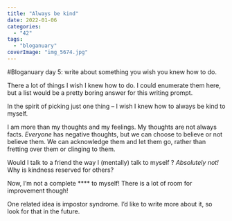 ```yaml
---
title: "Always be kind"
date: 2022-01-06
categories: 
  - "42"
tags: 
  - "bloganuary"
coverImage: "img_5674.jpg"
---
```


#Bloganuary day 5: write about something you wish you knew how to do.

There a lot of things I wish I knew how to do. I could enumerate them here, but a list would be a pretty boring answer for this writing prompt.

In the spirit of picking just one thing – I wish I knew how to always be kind to myself.

I am more than my thoughts and my feelings. My thoughts are not always facts. _Everyone_ has negative thoughts, but we can choose to believe or not believe them. We can acknowledge them and let them go, rather than fretting over them or clinging to them.

Would I talk to a friend the way I (mentally) talk to myself ? _Absolutely not!_ Why is kindness reserved for others?

Now, I’m not a complete \*\*\*\* to myself! There is a lot of room for improvement though!

One related idea is impostor syndrome. I’d like to write more about it, so look for that in the future.
